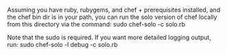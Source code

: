 Assuming you have ruby, rubygems, and chef + prerequisites installed, and the chef bin dir is in your path, you can run the solo version of chef locally from this directory via the command:
    sudo chef-solo -c solo.rb

Note that the sudo is required. If you want more detailed logging output, run:
    sudo chef-solo -l debug -c solo.rb

